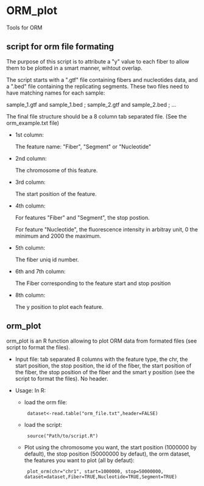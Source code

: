 # ORM_plot
Tools for ORM

## script for orm file formating
The purpose of this script is to attribute a "y" value to each fiber to allow them to be plotted in a smart manner, wihtout overlap.

The script starts with a ".gtf" file containing fibers and nucleotides data, and a ".bed" file containing the replicating segments. These two files need to have matching names for each sample:

sample_1.gtf and sample_1.bed ; sample_2.gtf and sample_2.bed ; ...

The final file structure should be a 8 column tab separated file. (See the orm_example.txt file)

- 1st column:

  The feature name: "Fiber", "Segment" or "Nucleotide"

- 2nd column:

  The chromosome of this feature.

- 3rd column:

  The start position of the feature.

- 4th column:

  For features "Fiber" and "Segment", the stop postion.

  For feature "Nucleotide", the fluorescence intensity in arbitray unit, 0 the minimum and 2000 the maximum.

- 5th column:

  The fiber uniq id number.

- 6th and 7th column:

  The Fiber corresponding to the feature start and stop position

- 8th column:

  The y position to plot each feature.

## orm_plot
orm_plot is an R function allowing to plot ORM data from formated files (see script to format the files).
- Input file: tab separated 8 columns with the feature type, the chr, the start position, the stop position, the id of the fiber, the start position of the fiber, the stop position of the fiber and the smart y position (see the script to format the files). No header.


- Usage: In R:
  - load the orm file:


    	 dataset<-read.table("orm_file.txt",header=FALSE)

  - load the script:


     	 source("Path/to/script.R")
     
  - Plot using the chromosome you want, the start position (1000000 by default), the stop position (50000000 by defaut), the orm dataset, the features you want to plot (all by defaut):


    	 plot_orm(chr="chr1", start=1000000, stop=50000000, dataset=dataset,Fiber=TRUE,Nucleotide=TRUE,Segment=TRUE)


